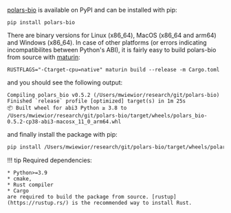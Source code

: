 [polars-bio](https://pypi.org/project/polars-bio/) is available on PyPI and can be installed with pip:
```shell
pip install polars-bio
```
There are binary versions for Linux (x86_64), MacOS (x86_64 and arm64) and Windows (x86_64).
In case of other platforms (or errors indicating incompatibilites between Python's ABI), it is fairly easy to build polars-bio from source with [maturin](https://github.com/PyO3/maturin):
```shell
RUSTFLAGS="-Ctarget-cpu=native" maturin build --release -m Cargo.toml
```
and you should see the following output:
```shell
Compiling polars_bio v0.5.2 (/Users/mwiewior/research/git/polars-bio)
Finished `release` profile [optimized] target(s) in 1m 25s
📦 Built wheel for abi3 Python ≥ 3.8 to /Users/mwiewior/research/git/polars-bio/target/wheels/polars_bio-0.5.2-cp38-abi3-macosx_11_0_arm64.whl
```
and finally install the package with pip:
```bash
pip install /Users/mwiewior/research/git/polars-bio/target/wheels/polars_bio-0.2.11-cp38-abi3-macosx_11_0_arm64.whl
```

!!! tip
    Required dependencies:

    * Python>=3.9
    * cmake,
    * Rust compiler
    * Cargo
    are required to build the package from source. [rustup](https://rustup.rs/) is the recommended way to install Rust.